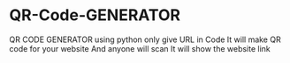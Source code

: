 # QR-Code-GENERATOR
QR CODE GENERATOR   using python   only give URL in Code It will make QR code for your website And anyone will scan It will show the website link 
